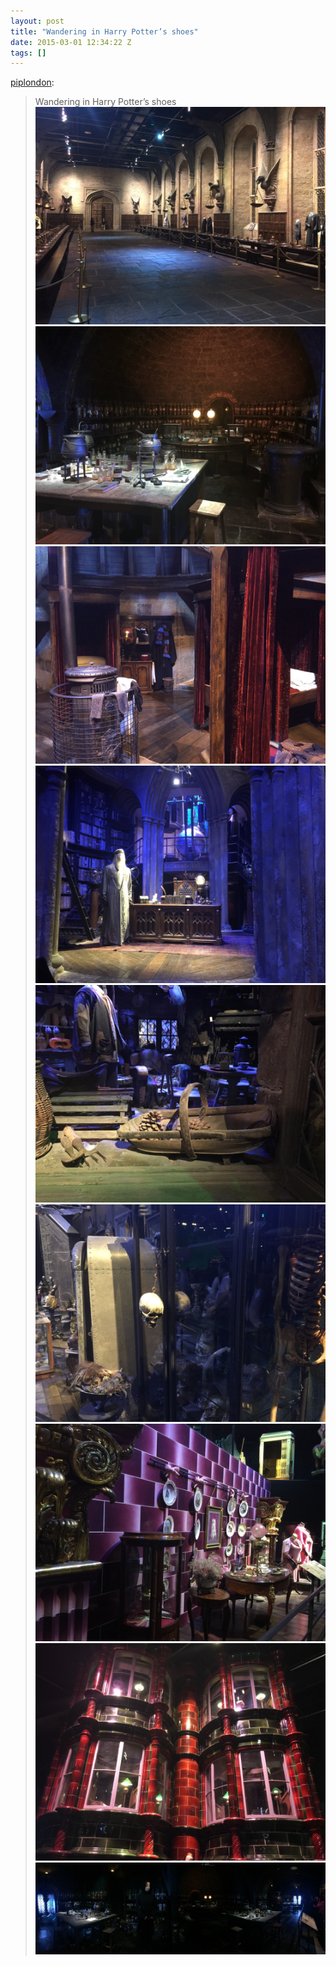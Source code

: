 ```yaml
---
layout: post
title: "Wandering in Harry Potter’s shoes"
date: 2015-03-01 12:34:22 Z
tags: []
---
```

[piplondon](http://pipobscure.uk/post/112405877147/wandering-in-harry-potters-shoes):

> Wandering in Harry Potter’s shoes
![](/media/2015/03/112405912084_0.jpg)
![](/media/2015/03/112405912084_1.jpg)
![](/media/2015/03/112405912084_2.jpg)
![](/media/2015/03/112405912084_3.jpg)
![](/media/2015/03/112405912084_4.jpg)
![](/media/2015/03/112405912084_5.jpg)
![](/media/2015/03/112405912084_6.jpg)
![](/media/2015/03/112405912084_7.jpg)
![](/media/2015/03/112405912084_8.jpg)
